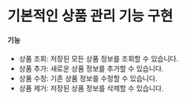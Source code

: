 # 기본적인 상품 관리 기능 구현
#### 기능
* 상품 조회: 저장된 모든 상품 정보를 조회할 수 있습니다.
* 상품 추가: 새로운 상품 정보를 추가할 수 있습니다.
* 상품 수정: 기존 상품 정보를 수정할 수 있습니다.
* 상품 제거: 저장된 상품 정보를 삭제할 수 있습니다.
